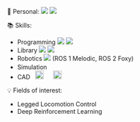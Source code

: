 :raising_hand: Personal:
<a href="mailto:chlgns202@gmail.com" target="_blank"><img src="https://img.shields.io/badge/Gmail-EA4335?style=flat-square&logo=Gmail&logoColor=white"/></a>
<a href="https://rightful-jodhpur-42d.notion.site/TRo202-c14628292c50479e985e9e604f387496" target="_blank"><img src="https://img.shields.io/badge/Notion-000000?style=flat-square&logo=Notion&logoColor=white"/></a>



:books: Skills: 
- Programming <img src="https://img.shields.io/badge/Python-3776AB?style=flat&logo=Python&logoColor=white"> <img src="https://img.shields.io/badge/C++-00599C?style=flat&logo=C++&logoColor=white">
- Library <img src="https://img.shields.io/badge/TensorFlow-FF6F00?style=flat&logo=TensorFlow&logoColor=white"> <img src="https://img.shields.io/badge/Keras-D00000?style=flat&logo=Keras&logoColor=white">
- Robotics <img src="https://img.shields.io/badge/ROS-22314E?style=flat&logo=ROS&logoColor=white"> (ROS 1 Melodic, ROS 2 Foxy)
- Simulation 
    <code>
    	<img height="17" 
        src="https://gazebosim.org/assets/icon/android-icon-192x192.png" 
        style="max-width: 100%;">
     </code>&nbsp;
    <code>
    	<img height="12" 
        src="https://moveit.ros.org/assets/logo/moveit_logo-white.png" 
        style="max-width: 50%;">
     </code>    
- CAD 
    <code>
    	<img height="20" 
        src="https://www.nicepng.com/png/detail/935-9356546_autodesk-fusion-360-logo-nt-number.png" 
        style="max-width: 100%;">
     </code>&nbsp;
    <code>
    	<img height="20" 
        src="https://getlogovector.com/wp-content/uploads/2020/03/creo-3d-cad-software-logo-vector.png" 
        style="max-width: 100%;">
     </code> 
  
  



:bulb: Fields of interest:
- Legged Locomotion Control
- Deep Reinforcement Learning




